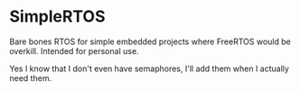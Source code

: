 # SimpleRTOS
Bare bones RTOS for simple embedded projects where FreeRTOS would be overkill.  Intended for personal use.

Yes I know that I don't even have semaphores, I'll add them when I actually need them.
